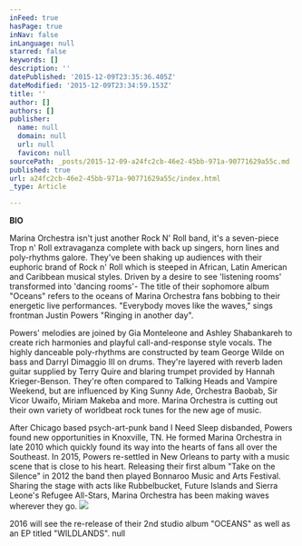 ```yaml
---
inFeed: true
hasPage: true
inNav: false
inLanguage: null
starred: false
keywords: []
description: ''
datePublished: '2015-12-09T23:35:36.405Z'
dateModified: '2015-12-09T23:34:59.153Z'
title: ''
author: []
authors: []
publisher:
  name: null
  domain: null
  url: null
  favicon: null
sourcePath: _posts/2015-12-09-a24fc2cb-46e2-45bb-971a-90771629a55c.md
published: true
url: a24fc2cb-46e2-45bb-971a-90771629a55c/index.html
_type: Article

---
```

**BIO**

Marina Orchestra isn't just another Rock N' Roll band, it's a seven-piece Trop n' Roll extravaganza complete with back up singers, horn lines and poly-rhythms galore. They've been shaking up audiences with their euphoric brand of Rock n' Roll which is steeped in African, Latin American and Caribbean musical styles. Driven by a desire to see 'listening rooms' transformed into 'dancing rooms'- The title of their sophomore album "Oceans" refers to the oceans of Marina Orchestra fans bobbing to their energetic live performances. "Everybody moves like the waves," sings frontman Justin Powers "Ringing in another day".

Powers' melodies are joined by Gia Monteleone and Ashley Shabankareh to create rich harmonies and playful call-and-response style vocals. The highly danceable poly-rhythms are constructed by team George Wilde on bass and Darryl Dimaggio III on drums. They're layered with reverb laden guitar supplied by Terry Quire and blaring trumpet provided by Hannah Krieger-Benson. They're often compared to Talking Heads and Vampire Weekend, but are influenced by King Sunny Ade, Orchestra Baobab, Sir Vicor Uwaifo, Miriam Makeba and more. Marina Orchestra is cutting out their own variety of worldbeat rock tunes for the new age of music. 

After Chicago based psych-art-punk band I Need Sleep disbanded, Powers found new opportunities in Knoxville, TN. He formed Marina Orchestra in late 2010 which quickly found its way into the hearts of fans all over the Southeast. In 2015, Powers re-settled in New Orleans to party with a music scene that is close to his heart. Releasing their first album "Take on the Silence" in 2012 the band then played Bonnaroo Music and Arts Festival.  Sharing the stage with acts like Rubbelbucket, Future Islands and Sierra Leone's Refugee All-Stars, Marina Orchestra has been making waves wherever they go. ![](https://the-grid-user-content.s3-us-west-2.amazonaws.com/80cae676-3453-4953-a865-6b5f47e8a72a.jpg)

2016 will see the re-release of their 2nd studio album "OCEANS" as well as an EP titled "WILDLANDS".
null